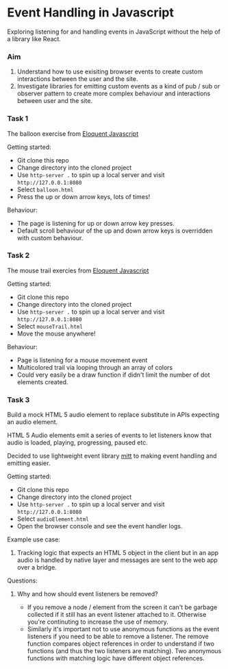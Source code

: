 # Event Handling in Javascript

Exploring listening for and handling events in JavaScript without the help of a library like React.

### Aim

1. Understand how to use exisiting browser events to create custom interactions between the user and the site.
2. Investigate libraries for emitting custom events as a kind of pub / sub or observer pattern to create more complex behaviour and interactions between user and the site.

### Task 1

The balloon exercise from [Eloquent Javascript](https://eloquentjavascript.net/15_event.html#i_ZPJB9UFdQA)

Getting started:

-   Git clone this repo
-   Change directory into the cloned project
-   Use `http-server .` to spin up a local server and visit `http://127.0.0.1:8080`
-   Select `balloon.html`
-   Press the up or down arrow keys, lots of times!

Behaviour:

-   The page is listening for up or down arrow key presses.
-   Default scroll behaviour of the up and down arrow keys is overridden with custom behaviour.

### Task 2

The mouse trail exercies from [Eloquent Javascript](https://eloquentjavascript.net/15_event.html#i_NOgRH0Y9st)

Getting started:

-   Git clone this repo
-   Change directory into the cloned project
-   Use `http-server .` to spin up a local server and visit `http://127.0.0.1:8080`
-   Select `mouseTrail.html`
-   Move the mouse anywhere!

Behaviour:

-   Page is listening for a mouse movement event
-   Multicolored trail via looping through an array of colors
-   Could very easily be a draw function if didn't limit the number of dot elements created.

### Task 3

Build a mock HTML 5 audio element to replace substitute in APIs expecting an audio element.

HTML 5 Audio elements emit a series of events to let listeners know that audio is loaded, playing, progressing, paused etc.

Decided to use lightweight event library [mitt](https://github.com/developit/mitt) to making event handling and emitting easier.

Getting started:

-   Git clone this repo
-   Change directory into the cloned project
-   Use `http-server .` to spin up a local server and visit `http://127.0.0.1:8080`
-   Select `audioElement.html`
-   Open the browser console and see the event handler logs.

Example use case:

1. Tracking logic that expects an HTML 5 object in the client but in an app audio is handled by native layer and messages are sent to the web app over a bridge.

Questions:

1.  Why and how should event listeners be removed?

    -   If you remove a node / element from the screen it can't be garbage collected if it still has an event listener attached to it. Otherwise you're continuting to increase the use of memory.
    -   Similarly it's important not to use anonymous functions as the event listeners if you need to be able to remove a listener. The remove function compares object references in order to understand if two functions (and thus the two listeners are matching). Two anonymous functions with matching logic have different object references.
